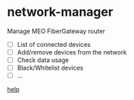 # network-manager
Manage MEO FiberGateway router

- [ ] List of connected devices
- [ ] Add/remove devices from the network
- [ ] Check data usage
- [ ] Black/Whitelist devices
- [ ] ...

[help](https://forum.meo.pt/internet-fixa-e-movel-11/fibergateway-como-remover-uma-entrada-e-lan-dispositivos-137360#post148382)
